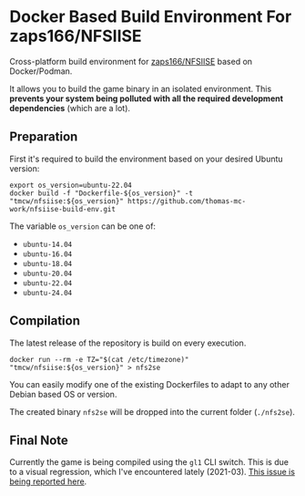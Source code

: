 # Docker Based Build Environment For zaps166/NFSIISE

Cross-platform build environment for [zaps166/NFSIISE](https://github.com/zaps166/NFSIISE) based on Docker/Podman.

It allows you to build the game binary in an isolated environment. This **prevents your system being polluted with all the required development dependencies** (which are a lot).

## Preparation

First it's required to build the environment based on your desired Ubuntu version:

    export os_version=ubuntu-22.04
    docker build -f "Dockerfile-${os_version}" -t "tmcw/nfsiise:${os_version}" https://github.com/thomas-mc-work/nfsiise-build-env.git

The variable `os_version` can be one of:

- `ubuntu-14.04`
- `ubuntu-16.04`
- `ubuntu-18.04`
- `ubuntu-20.04`
- `ubuntu-22.04`
- `ubuntu-24.04`

## Compilation

The latest release of the repository is build on every execution.

    docker run --rm -e TZ="$(cat /etc/timezone)" "tmcw/nfsiise:${os_version}" > nfs2se

You can easily modify one of the existing Dockerfiles to adapt to any other Debian based OS or version.

The created binary `nfs2se` will be dropped into the current folder (`./nfs2se`).

## Final Note

Currently the game is being compiled using the `gl1` CLI switch. This is due to a visual regression, which I've encountered lately (2021-03). [This issue is being reported here](https://github.com/zaps166/NFSIISE/issues/68).
